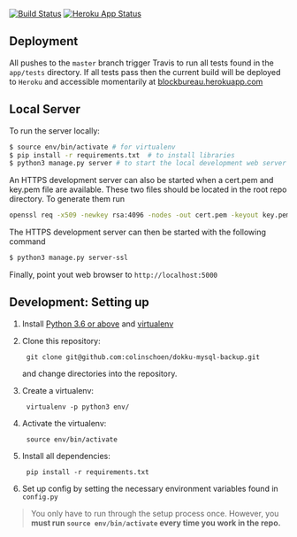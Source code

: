 [![Build Status](https://travis-ci.org/colinschoen/blockbureau.svg?branch=master)](https://travis-ci.org/colinschoen/blockbureau)
[![Heroku App Status](http://heroku-shields.herokuapp.com/blockbureau)](https://blockbureau.herokuapp.com)

Deployment
------------
All pushes to the `master` branch trigger Travis to run all tests found in 
the `app/tests` directory. If all tests pass then the current build will be
deployed to `Heroku` and accessible momentarily at 
[blockbureau.herokuapp.com](https://blockbureau.herokuapp.com)

Local Server
------------
To run the server locally:

```bash
$ source env/bin/activate # for virtualenv
$ pip install -r requirements.txt  # to install libraries
$ python3 manage.py server # to start the local development web server
```

An HTTPS development server can also be started when a cert.pem and key.pem
file are available. These two files should be located in the root repo directory.
To generate them run

```bash
openssl req -x509 -newkey rsa:4096 -nodes -out cert.pem -keyout key.pem -days 365
```

The HTTPS development server can then be started with the following command

```bash
$ python3 manage.py server-ssl
```

Finally, point yout web browser to `http://localhost:5000`


Development: Setting up
----------

1. Install [Python 3.6 or above](https://www.python.org/downloads/) and
   [virtualenv](https://virtualenv.pypa.io/en/latest/installation.html)
2. Clone this repository:

        git clone git@github.com:colinschoen/dokku-mysql-backup.git

    and change directories into the repository.

3. Create a virtualenv:

        virtualenv -p python3 env/

4. Activate the virtualenv:

        source env/bin/activate

5. Install all dependencies:

        pip install -r requirements.txt

6. Set up config by setting the necessary environment variables found in `config.py`

> You only have to run through the setup process once. However, you **must run
> `source env/bin/activate` every time you work in the repo.**
